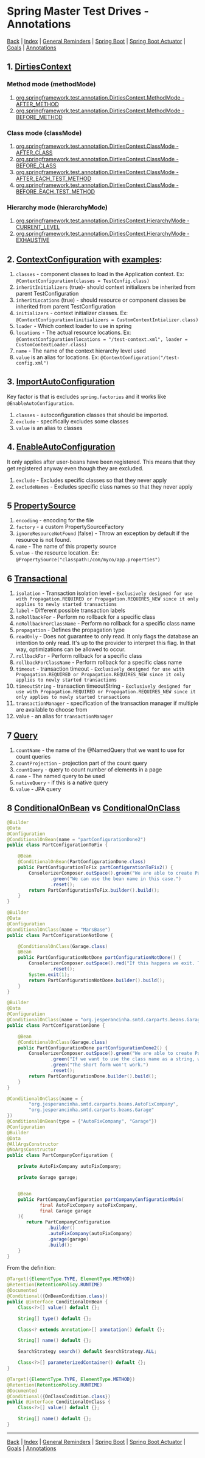 # Spring Master Test Drives - Annotations

[Back](../index.md) | [Index](./index.md) | [General Reminders](./Reminders.md) | [Spring Boot](./SpringBoot.md) | [Spring Boot Actuator](./SpringBootActuator.md) | [Goals](./Goals.md)  | [Annotations](./Annotations.md)

## 1. [DirtiesContext](https://docs.spring.io/spring-framework/docs/current/javadoc-api/org/springframework/test/annotation/DirtiesContext.html)

### Method mode (methodMode)

1. [org.springframework.test.annotation.DirtiesContext.MethodMode - AFTER_METHOD](https://docs.spring.io/spring-framework/docs/current/javadoc-api/org/springframework/test/annotation/DirtiesContext.MethodMode.html#AFTER_METHOD)
2. [org.springframework.test.annotation.DirtiesContext.MethodMode - BEFORE_METHOD](https://docs.spring.io/spring-framework/docs/current/javadoc-api/org/springframework/test/annotation/DirtiesContext.MethodMode.html#BEFORE_METHOD)

### Class mode (classMode)

1. [org.springframework.test.annotation.DirtiesContext.ClassMode - AFTER_CLASS](https://docs.spring.io/spring-framework/docs/current/javadoc-api/org/springframework/test/annotation/DirtiesContext.ClassMode.html#AFTER_CLASS)
2. [org.springframework.test.annotation.DirtiesContext.ClassMode - BEFORE_CLASS](https://docs.spring.io/spring-framework/docs/current/javadoc-api/org/springframework/test/annotation/DirtiesContext.ClassMode.html#BEFORE_CLASS)
3. [org.springframework.test.annotation.DirtiesContext.ClassMode - AFTER_EACH_TEST_METHOD](https://docs.spring.io/spring-framework/docs/current/javadoc-api/org/springframework/test/annotation/DirtiesContext.ClassMode.html#AFTER_EACH_TEST_METHOD)
4. [org.springframework.test.annotation.DirtiesContext.ClassMode - BEFORE_EACH_TEST_METHOD](https://docs.spring.io/spring-framework/docs/current/javadoc-api/org/springframework/test/annotation/DirtiesContext.ClassMode.html#BEFORE_EACH_TEST_METHOD)

### Hierarchy mode (hierarchyMode)

1. [org.springframework.test.annotation.DirtiesContext.HierarchyMode - CURRENT_LEVEL](https://docs.spring.io/spring-framework/docs/current/javadoc-api/org/springframework/test/annotation/DirtiesContext.HierarchyMode.html#CURRENT_LEVEL)
2. [org.springframework.test.annotation.DirtiesContext.HierarchyMode - EXHAUSTIVE](https://docs.spring.io/spring-framework/docs/current/javadoc-api/org/springframework/test/annotation/DirtiesContext.HierarchyMode.html#EXHAUSTIVE)

## 2. [ContextConfiguration](https://docs.spring.io/spring-framework/docs/current/javadoc-api/org/springframework/test/context/ContextConfiguration.html) with [examples](https://docs.spring.io/spring-framework/docs/current/reference/html/testing.html#spring-testing-annotation-contextconfiguration):

1. `classes` - component classes to load in the Application context. Ex: `@ContextConfiguration(classes = TestConfig.class)`
2. `inheritInitializers` (true)- should context initializers be inherited from parent TestConfiguration
3. `inheritLocations` (true) - should resource or component classes be inherited from parent TestConfiguration
4. `initializers` - context initializer classes. Ex: `@ContextConfiguration(initializers = CustomContextIntializer.class)`
5. `loader` - Which context loader to use in spring
6. `locations` - The actual resource locations. Ex: `@ContextConfiguration(locations = "/test-context.xml", loader = CustomContextLoader.class)`
7. `name` - The name of the context hierarchy level used
8. `value` is an alias for locations. Ex: `@ContextConfiguration("/test-config.xml")`

## 3. [ImportAutoConfiguration](https://docs.spring.io/spring-boot/docs/current/api/org/springframework/boot/autoconfigure/ImportAutoConfiguration.html)

Key factor is that is excludes `spring.factories` and it works like `@EnableAutoConfiguration`.

1. `classes` - autoconfiguration classes that should be imported.
2. `exclude` - specifically excludes some classes
3. `value` is an alias to classes

## 4. [EnableAutoConfiguration](https://docs.spring.io/spring-boot/docs/current/api/org/springframework/boot/autoconfigure/EnableAutoConfiguration.html)

It only applies after user-beans have been registered. This means that they get registered anyway even though they are excluded.

1. `exclude` - Excludes specific classes so that they never apply
2. `excludeNames` - Excludes specific class names so that they never apply

## 5 [PropertySource](https://docs.spring.io/spring-framework/docs/current/javadoc-api/org/springframework/context/annotation/PropertySource.html)

1. `encoding` - encoding for the file
2. `factory` - a custom PropertySourceFactory
3. `ignoreResourceNotFound` (false) - Throw an exception by default if the resource is not found.
4. `name` - The name of this property source
5. `value` - the resource location. Ex: `@PropertySource("classpath:/com/myco/app.properties")`

## 6 [Transactional](https://docs.spring.io/spring-framework/docs/current/javadoc-api/org/springframework/transaction/annotation/Transactional.html)

1. `isolation` - Transaction isolation level - `Exclusively designed for use with Propagation.REQUIRED or Propagation.REQUIRES_NEW since it only applies to newly started transactions`
2. `label` - Different possible transaction labels
3. `noRollbackFor` - Perform no rollback for a specific class
4. `noRollbackForClassName` - Perform no rollback for a specific class name
5. `propagation` - Defines the propagation type
6. `readOnly` - Does not guarantee to only read. It only flags the database an intention to only read. It's up to the provider to interpret this flag. In that way, optimizations can be allowed to occur.
8. `rollbackFor` - Perform rollback for a specific class
9. `rollbackForClassName` - Perform rollback for a specific class name
10. `timeout` - transaction timeout - `Exclusively designed for use with Propagation.REQUIRED or Propagation.REQUIRES_NEW since it only applies to newly started transactions`
11. `timeoutString` - transaction timeoutString - `Exclusively designed for use with Propagation.REQUIRED or Propagation.REQUIRES_NEW since it only applies to newly started transactions`
12. `transactionManager` - specification of the transaction manager if multiple are available to choose from
13. value - an alias for `transactionManager`

## 7 [Query](https://docs.spring.io/spring-data/jpa/docs/current/api/org/springframework/data/jpa/repository/Query.html)

1. `countName` - the name of the @NamedQuery that we want to use for count queries
2. `countProjection` - projection part of the count query
3. `countQuery` - query to count number of elements in a page
4. `name` - The named query to be used
5. `nativeQuery` - if this is a native query
6. `value` - JPA query


## 8 [ConditionalOnBean](https://docs.spring.io/spring-boot/docs/current/api/org/springframework/boot/autoconfigure/condition/ConditionalOnBean.html) vs [ConditionalOnClass](https://docs.spring.io/spring-boot/docs/current/api/org/springframework/boot/autoconfigure/condition/ConditionalOnClass.html)

```java
@Builder
@Data
@Configuration
@ConditionalOnBean(name = "partConfigurationDone2")
public class PartConfigurationToFix {

    @Bean
    @ConditionalOnBean(PartConfigurationDone.class)
    public PartConfigurationToFix partConfigurationToFix2() {
        ConsolerizerComposer.outSpace().green("We are able to create PartConfigurationToFix, because one PartConfigurationDone exists")
                .green("We can use the bean name in this case.")
                .reset();
        return PartConfigurationToFix.builder().build();
    }
}
```

```java
@Builder
@Data
@Configuration
@ConditionalOnClass(name = "MarsBase")
public class PartConfigurationNotDone {

    @ConditionalOnClass(Garage.class)
    @Bean
    public PartConfigurationNotDone partConfigurationNotDone() {
        ConsolerizerComposer.outSpace().red("If this happens we exit. This is not supposed to occur")
                .reset();
        System.exit(1);
        return PartConfigurationNotDone.builder().build();
    }
}
```

```java
@Builder
@Data
@Configuration
@ConditionalOnClass(name = "org.jesperancinha.smtd.carparts.beans.Garage")
public class PartConfigurationDone {

    @Bean
    @ConditionalOnClass(Garage.class)
    public PartConfigurationDone partConfigurationDone2() {
        ConsolerizerComposer.outSpace().green("We are able to create PartConfigurationDone, because the Garage exists")
                .green("If we want to use the class name as a string, we have to use the canonical form.")
                .green("The short form won't work.")
                .reset();
        return PartConfigurationDone.builder().build();
    }
}
```

```java
@ConditionalOnClass(name = {
        "org.jesperancinha.smtd.carparts.beans.AutoFixCompany",
        "org.jesperancinha.smtd.carparts.beans.Garage"
})
@ConditionalOnBean(type = {"AutoFixCompany", "Garage"})
@Configuration
@Builder
@Data
@AllArgsConstructor
@NoArgsConstructor
public class PartCompanyConfiguration {

    private AutoFixCompany autoFixCompany;

    private Garage garage;


    @Bean
    public PartCompanyConfiguration partCompanyConfigurationMain(
            final AutoFixCompany autoFixCompany,
            final Garage garage
    ){
       return PartCompanyConfiguration
               .builder()
               .autoFixCompany(autoFixCompany)
               .garage(garage)
               .build();
    }
}
```

From the definition:

```java
@Target({ElementType.TYPE, ElementType.METHOD})
@Retention(RetentionPolicy.RUNTIME)
@Documented
@Conditional({OnBeanCondition.class})
public @interface ConditionalOnBean {
    Class<?>[] value() default {};

    String[] type() default {};

    Class<? extends Annotation>[] annotation() default {};

    String[] name() default {};

    SearchStrategy search() default SearchStrategy.ALL;

    Class<?>[] parameterizedContainer() default {};
}
```

```java
@Target({ElementType.TYPE, ElementType.METHOD})
@Retention(RetentionPolicy.RUNTIME)
@Documented
@Conditional({OnClassCondition.class})
public @interface ConditionalOnClass {
    Class<?>[] value() default {};

    String[] name() default {};
}
```

---

[Back](../index.md) | [Index](./index.md) | [General Reminders](./Reminders.md) | [Spring Boot](./SpringBoot.md) | [Spring Boot Actuator](./SpringBootActuator.md) | [Goals](./Goals.md)  | [Annotations](./Annotations.md)
